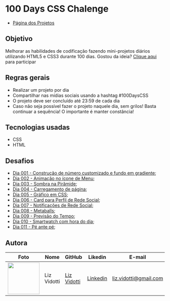 # 100 Days CSS Chalenge
* [Página dos Projetos](https://lizvidotti91.github.io/100-days-css-chalenge/)

## Objetivo

Melhorar as habilidades de codificação fazendo mini-projetos diários utilizando HTML5 e CSS3 durante 100 dias.
Gostou da ideia? [Clique aqui](https://100dayscss.com/) para participar

## Regras gerais

*   Realizar um projeto por dia
*   Compartilhar nas mídias sociais usando a hashtag #100DaysCSS
*   O projeto deve ser concluído até 23:59 de cada dia
* Caso não seja possível fazer o projeto naquele dia, sem grilos! Basta continuar a sequência! O importante é manter constância!

## Tecnologias usadas

*   CSS
*   HTML

## Desafios

*   [Dia 001 - Construção de número customizado e fundo em gradiente](https://github.com/lizvidotti91/100-days-css-chalenge/tree/main/Dia%201); 
* [Dia 002 - Animação no ícone de Menu](https://github.com/lizvidotti91/100-days-css-chalenge/tree/main/Dia%202); 
* [Dia 003 - Sombra na Pirâmide](https://github.com/lizvidotti91/100-days-css-chalenge/tree/main/Dia%203); 
* [Dia 004 - Carregamento de página](https://github.com/lizvidotti91/100-days-css-chalenge/tree/main/Dia%204); 
* [Dia 005 - Gráfico em CSS](https://github.com/lizvidotti91/100-days-css-chalenge/tree/main/Dia%205); 
* [Dia 006 - Card para Perfil de Rede Social](https://github.com/lizvidotti91/100-days-css-chalenge/tree/main/Dia%206); 
* [Dia 007 - Notificações de Rede Social](https://github.com/lizvidotti91/100-days-css-chalenge/tree/main/Dia%207); 
* [Dia 008 - Metaballs](https://github.com/lizvidotti91/100-days-css-chalenge/tree/main/Dia%208); 
* [Dia 009 - Previsão do Tempo](https://github.com/lizvidotti91/100-days-css-chalenge/tree/main/Dia%209); 
* [Dia 010 - Smartwatch com hora do dia](https://github.com/lizvidotti91/100-days-css-chalenge/tree/main/Dia%2010); 
* [Dia 011 - Pé ante pé](https://github.com/lizvidotti91/100-days-css-chalenge/tree/main/Dia%2011); 

## Autora

| Foto                                       | Nome        | GitHub                                         | Likedin                                                 | E-mail                |
| ------------------------------------------ | ----------- | ---------------------------------------------- | ------------------------------------------------------- | --------------------- |
| <img src="https://github.com/lizvidotti91.png" width="100px"> | Liz Vidotti | [Liz Vidotti](https://github.com/lizvidotti91) | [Linkedin](https://www.linkedin.com/in/elisetevidotti/) | liz.vidotti@gmail.com |
